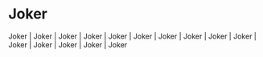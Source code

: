# Joker
Joker | Joker | Joker | Joker | Joker | Joker | Joker | Joker | Joker | Joker | Joker | Joker | Joker | Joker | Joker 
